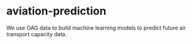 # aviation-prediction
We use OAG data to build machine learning models to predict future air transport capacity data.
